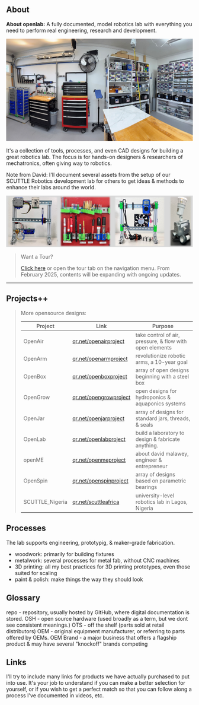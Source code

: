 ## About
**About openlab:** A fully documented, model robotics lab with everything you need to perform real engineering, research and development.

![panoramic photo](img/img_pano2.jpg)

It's a collection of tools, processes, and even CAD designs for building a great robotics lab.  The focus is for hands-on designers & researchers of mechatronics, often giving way to robotics. 

Note from David: I'll document several assets from the setup of our SCUTTLE Robotics development lab for others to get ideas & methods to enhance their labs around the world.

![banner image](img/banner.jpg)

>
> Want a Tour?
>
> [Click here](tour) or open the tour tab on the navigation menu.  From February 2025, contents will be expanding with ongoing updates.
> 

---

## Projects++

>
> More opensource designs:
>
> | Project | Link | Purpose | 
> | --------------- | ---------------------- | -------------------------------------------------------- | 
> | OpenAir | [qr.net/openairproject](https://qr.net/openairproject) | take control of air, pressure, & flow with open elements | 
> | OpenArm | [qr.net/openarmproject](https://qr.net/openarmproject) | revolutionize robotic arms, a 10-year goal | 
> | OpenBox | [qr.net/openboxproject](https://qr.net/openboxproject) | array of open designs beginning with a steel box | 
> | OpenGrow | [qr.net/opengrowproject](https://qr.net/opengrowproject) | open designs for hydroponics & aquaponics systems | 
> | OpenJar | [qr.net/openjarproject](https://qr.net/openjarproject) | array of designs for standard jars, threads, & seals | 
> | OpenLab | [qr.net/openlabproject](https://qr.net/openlabproject) | build a laboratory to design & fabricate anything. |
> | openME | [qr.net/openmeproject](https://qr.net/openmeproject) | about david malawey, engineer & entrepreneur | 
> | OpenSpin | [qr.net/openspinproject](https://qr.net/openspinproject) | array of designs based on parametric bearings | 
> | SCUTTLE_Nigeria | [qr.net/scuttleafrica](https://qr.net/scuttleafrica) | university-level robotics lab in Lagos, Nigeria |
>



## Processes
The lab supports engineering, prototypig, & maker-grade fabrication.
* woodwork: primarily for building fixtures
* metalwork: several processes for metal fab, without CNC machines
* 3D printing: all my best practices for 3D printing prototypes, even those suited for scaling
* paint & polish: make things the way they should look

## Glossary
repo - repository, usually hosted by GitHub, where digital documentation is stored.
OSH - open source hardware (used broadly as a term, but we dont see consistent meanings.)
OTS - off the shelf (parts sold at retail distributors)
OEM - original equipment manufacturer, or referring to parts offered by OEMs.
OEM Brand - a major business that offers a flagship product & may have several "knockoff" brands competing

## Links
I'll try to include many links for products we have actually purchased to put into use.  It's your job to understand if you can make a better selection for yourself, or if you wish to get a perfect match so that you can follow along a process I've documented in videos, etc.
